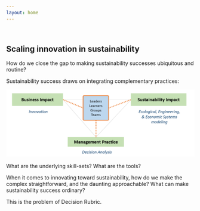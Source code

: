 ```yaml
---
layout: home
---
```


&nbsp;
&nbsp;

<h2>Scaling innovation in sustainability</h2>

How do we close the gap to making sustainability successes ubiquitous and routine?

Sustainability success draws on integrating complementary practices:

![Capability Dimensions](/assets/images/complementary-skills.png)

What are the underlying skill-sets? What are the tools? 

<!--
![Capability Dimensions (deeper)](/assets/images/integrated-skills.png)
-->

When it comes to innovating toward sustainability, how do we make the complex straightforward, and the daunting approachable? 
What can make sustainability success ordinary?

This is the problem of Decision Rubric.
